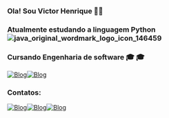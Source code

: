 ### Ola! Sou Victor Henrique 👋👋
### Atualmente estudando a linguagem Python ![java_original_wordmark_logo_icon_146459](https://user-images.githubusercontent.com/122242125/211358902-be4a611b-8b7e-431c-9329-da8068656205.png)
### Cursando Engenharia de software 🎓 🎓 


[![Blog](https://img.shields.io/badge/Facebook-1877F2?style=for-the-badge&logo=facebook&logoColor=white)](https://www.facebook.com/victor.fernandes.1671/)[![Blog](https://img.shields.io/badge/Instagram-E4405F?style=for-the-badge&logo=instagram&logoColor=white)](https://www.instagram.com/pzrvitu/)


### Contatos: 


[![Blog](https://img.shields.io/badge/Microsoft_Outlook-0078D4?style=for-the-badge&logo=microsoft-outlook&logoColor=white)](mailto:vitinho_fs2@hotmail.com)[![Blog](https://img.shields.io/badge/Gmail-D14836?style=for-the-badge&logo=gmail&logoColor=white)](mailto:vitimfs2@gmail.com)[![Blog](https://img.shields.io/badge/WhatsApp-25D366?style=for-the-badge&logo=whatsapp&logoColor=white)](https://wa.me/5562994787932)
